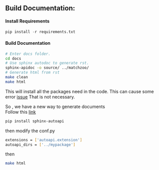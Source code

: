 ## Build Documentation:



#### Install Requirements

```python
pip install -r requirements.txt
```



#### Build Documentation

```bash
# Enter docs folder.
cd docs
# Use sphinx autodoc to generate rst.
sphinx-apidoc -o source/ ../matchzoo/
# Generate html from rst
make clean
make html
```
This will install all the packages need in the code. This can cause some error [issue](https://github.com/readthedocs/readthedocs.org/issues/5882)
That is not necessary.

So , we have a new way to generate documents  
Follow this [link](https://sphinx-autoapi.readthedocs.io/en/latest/tutorials.html)
```bash
pip install sphinx-autoapi
```
then modify the conf.py
```bash
extensions = ['autoapi.extension']
autoapi_dirs = ['../mypackage']
```
then
```bash
make html
```
